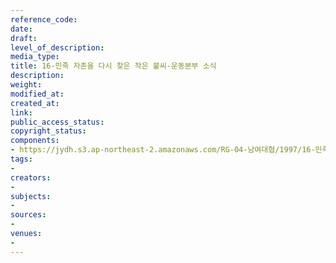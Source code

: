 ```yaml
---
reference_code: 
date: 
draft: 
level_of_description: 
media_type: 
title: 16-민족 자존을 다시 찾은 작은 불씨-운동본부 소식
description: 
weight: 
modified_at: 
created_at: 
link: 
public_access_status: 
copyright_status: 
components:
- https://jydh.s3.ap-northeast-2.amazonaws.com/RG-04-남여대협/1997/16-민족+자존을+다시+찾은+작은+불씨-운동본부+소식.pdf
tags:
- 
creators:
- 
subjects:
- 
sources:
- 
venues:
- 
---
```

